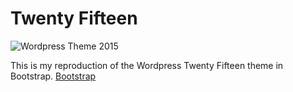 Twenty Fifteen
===============

![Wordpress Theme 2015](https://make.wordpress.org/core/files/2014/09/tf8-1024x796.jpg)

This is my reproduction of the Wordpress Twenty Fifteen theme in Bootstrap.  [Bootstrap](http://getbootstrap.com/)